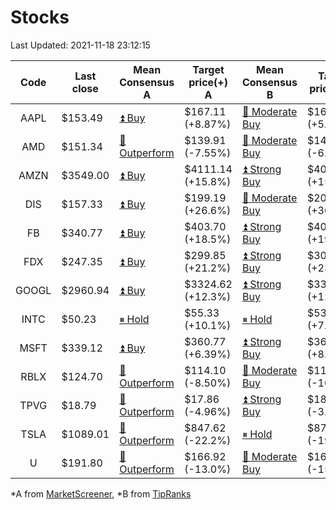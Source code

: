 # Stocks
Last Updated: 2021-11-18 23:12:15

|Code|Last close|Mean Consensus A|Target price(+) A|Mean Consensus B|Target price(+) B|
|:--:|-|-|-|-|-|
|AAPL|$153.49|[⏫ Buy](https://m.marketscreener.com/quote/stock/-4849/)|$167.11 (+8.87%)|[🔼 Moderate Buy](https://www.tipranks.com/stocks/aapl/forecast)|$166.92 (+5.97%)|
|AMD|$151.34|[🔼 Outperform](https://m.marketscreener.com/quote/stock/-19475876/)|$139.91 (-7.55%)|[🔼 Moderate Buy](https://www.tipranks.com/stocks/amd/forecast)|$141.95 (-6.20%)|
|AMZN|$3549.00|[⏫ Buy](https://m.marketscreener.com/quote/stock/-12864605/)|$4111.14 (+15.8%)|[⏫ Strong Buy](https://www.tipranks.com/stocks/amzn/forecast)|$4088.17 (+15.19%)|
|DIS|$157.33|[⏫ Buy](https://m.marketscreener.com/quote/stock/-4842/)|$199.19 (+26.6%)|[🔼 Moderate Buy](https://www.tipranks.com/stocks/dis/forecast)|$205.43 (+30.57%)|
|FB|$340.77|[⏫ Buy](https://m.marketscreener.com/quote/stock/-10547141/)|$403.70 (+18.5%)|[⏫ Strong Buy](https://www.tipranks.com/stocks/fb/forecast)|$405.59 (+19.02%)|
|FDX|$247.35|[⏫ Buy](https://m.marketscreener.com/quote/stock/-12585/)|$299.85 (+21.2%)|[⏫ Strong Buy](https://www.tipranks.com/stocks/fdx/forecast)|$304.65 (+23.17%)|
|GOOGL|$2960.94|[⏫ Buy](https://m.marketscreener.com/quote/stock/-24203373/)|$3324.62 (+12.3%)|[⏫ Strong Buy](https://www.tipranks.com/stocks/googl/forecast)|$3328.08 (+12.40%)|
|INTC|$50.23|[⏸ Hold](https://m.marketscreener.com/quote/stock/-4829/)|$55.33 (+10.1%)|[⏸ Hold](https://www.tipranks.com/stocks/intc/forecast)|$53.90 (+7.31%)|
|MSFT|$339.12|[⏫ Buy](https://m.marketscreener.com/quote/stock/-4835/)|$360.77 (+6.39%)|[⏫ Strong Buy](https://www.tipranks.com/stocks/msft/forecast)|$367.09 (+8.25%)|
|RBLX|$124.70|[🔼 Outperform](https://m.marketscreener.com/quote/stock/-117793644/)|$114.10 (-8.50%)|[🔼 Moderate Buy](https://www.tipranks.com/stocks/rblx/forecast)|$114.78 (-10.13%)|
|TPVG|$18.79|[🔼 Outperform](https://m.marketscreener.com/quote/stock/-15933327/)|$17.86 (-4.96%)|[⏫ Strong Buy](https://www.tipranks.com/stocks/tpvg/forecast)|$18.13 (-3.51%)|
|TSLA|$1089.01|[🔼 Outperform](https://m.marketscreener.com/quote/stock/-6344549/)|$847.62 (-22.2%)|[⏸ Hold](https://www.tipranks.com/stocks/tsla/forecast)|$873.10 (-19.83%)|
|U|$191.80|[🔼 Outperform](https://m.marketscreener.com/quote/stock/-112492634/)|$166.92 (-13.0%)|[🔼 Moderate Buy](https://www.tipranks.com/stocks/u/forecast)|$168.63 (-15.03%)|


*A from [MarketScreener](https://www.marketscreener.com), *B from [TipRanks](https://www.tipranks.com)
